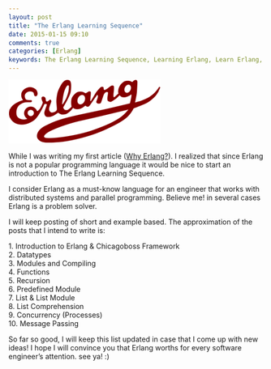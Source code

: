 ```yaml
---
layout: post
title: "The Erlang Learning Sequence"
date: 2015-01-15 09:10
comments: true
categories: [Erlang]
keywords: The Erlang Learning Sequence, Learning Erlang, Learn Erlang, Study Erlang, Studying Erlang, The Studying Erlang, Chicagoboss Framwork
---
```


<p>
  <img src="/images/logo_erlang.png" alt="The Erlang Learning Sequence" />
</p>

<p>
  While I was writing my first article (<a href="http://geekhmer.github.io/blog/2014/06/26/why-erlang/">Why Erlang?</a>). I realized that since Erlang is not a popular programming language it would be nice to start an introduction to The Erlang Learning Sequence.
</p>

<p>
  I consider Erlang as a must-know language for an engineer that works with distributed systems and parallel programming. Believe me! in several cases Erlang is a problem solver.
</p>

<p>
  I will keep posting of short and example based. The approximation of the posts that I intend to write is:
</p>

<p>
  1. Introduction to Erlang & Chicagoboss Framework<br/>
  2. Datatypes<br/>
  3. Modules and Compiling<br/>
  4. Functions<br/>
  5. Recursion<br/>
  6. Predefined Module<br/>
  7. List & List Module<br/>
  8. List Comprehension<br/>
  9. Concurrency (Processes)<br/>
  10. Message Passing<br/>
</p>

<p>
  So far so good, I will keep this list updated in case that I come up with new ideas! I hope I will convince you that Erlang worths for every software engineer’s attention. see ya! :)
</p>

